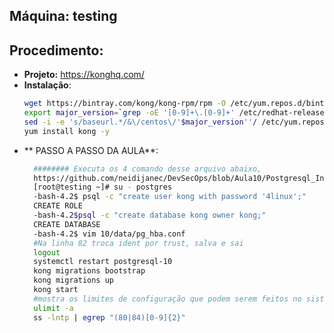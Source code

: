 Máquina: testing
----------------

Procedimento:
-------------

* **Projeto:** https://konghq.com/
* **Instalação**:
  ```bash
  wget https://bintray.com/kong/kong-rpm/rpm -O /etc/yum.repos.d/bintray-kong-kong-rpm.repo
  export major_version=`grep -oE '[0-9]+\.[0-9]+' /etc/redhat-release | cut -d "." -f1`
  sed -i -e 's/baseurl.*/&\/centos\/'$major_version''/ /etc/yum.repos.d/bintray-kong-kong-rpm.repo
  yum install kong -y
  ```
* ** PASSO A PASSO DA AULA**:
  ```bash
	######## Executa os 4 comando desse arquivo abaixo, 
	https://github.com/neidijanec/DevSecOps/blob/Aula10/Postgresql_Install_and_Conf.md
	[root@testing ~]# su - postgres
	-bash-4.2$ psql -c "create user kong with password '4linux';"
	CREATE ROLE
	-bash-4.2$psql -c "create database kong owner kong;"
	CREATE DATABASE
	-bash-4.2$ vim 10/data/pg_hba.conf
	#Na linha 82 troca ident por trust, salva e sai
	logout
	systemctl restart postgresql-10
	kong migrations bootstrap
	kong migrations up
	kong start
	#mostra os limites de configuração que podem serem feitos no sistema kong
	ulimit -a
	ss -lntp | egrep "(80|84)[0-9]{2}"

	

 ```
